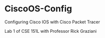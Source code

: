 # CiscoOS-Config
Configuring Cisco IOS with Cisco Packet Tracer

Lab 1 of CSE 151L with Professor Rick Graziani
